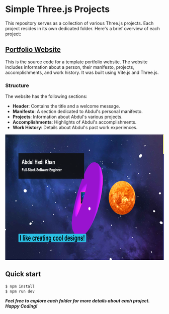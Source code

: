 # Simple Three.js Projects

This repository serves as a collection of various Three.js projects. Each project resides in its own dedicated folder. Here's a brief overview of each project:

## [Portfolio Website](./Portfolio%20Website)

This is the source code for a template portfolio website. The website includes information about a person, their manifesto, projects, accomplishments, and work history. It was built using Vite.js and Three.js.

### Structure

The website has the following sections:

- **Header**: Contains the title and a welcome message.
- **Manifesto**: A section dedicated to Abdul's personal manifesto.
- **Projects**: Information about Abdul's various projects.
- **Accomplishments**: Highlights of Abdul's accomplishments.
- **Work History**: Details about Abdul's past work experiences.

<a href="https://threejs-portfolio-template.netlify.app/" target="_blank" rel="noreferrer">
  <img height="400" src="Portfolio Website/public/Screenshot.png">
</a>

## Quick start

```
$ npm install
$ npm run dev
````

**_Feel free to explore each folder for more details about each project. Happy Coding!_**

<br>
